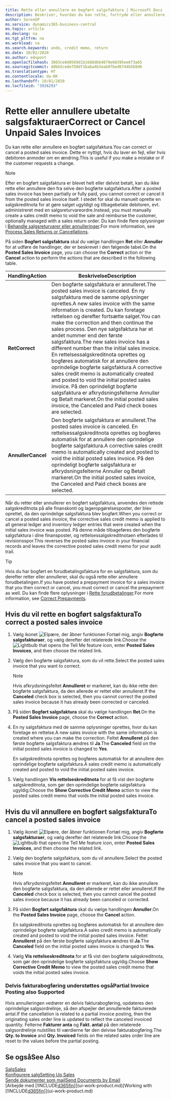 ```yaml
---
title: Rette eller annullere en bogført salgsfaktura | Microsoft Docs
description: Beskriver, hvordan du kan rette, fortryde eller annullere en bogført salgsfaktura og anvende en salgskreditnota.
author: SorenGP
ms.service: dynamics365-business-central
ms.topic: article
ms.devlang: na
ms.tgt_pltfrm: na
ms.workload: na
ms.search.keywords: undo, credit memo, return
ms.date: 10/01/2020
ms.author: edupont
ms.openlocfilehash: 3803ce840569d1b1668db64879e68395ee6f3a65
ms.sourcegitcommit: ddbb5cede750df1baba4b3eab8fbed6744b5b9d6
ms.translationtype: HT
ms.contentlocale: da-DK
ms.lasthandoff: 10/01/2020
ms.locfileid: "3926293"
---
```

# <a name="correct-or-cancel-unpaid-sales-invoices"></a><span data-ttu-id="43739-103">Rette eller annullere ubetalte salgsfakturaer</span><span class="sxs-lookup"><span data-stu-id="43739-103">Correct or Cancel Unpaid Sales Invoices</span></span>

<span data-ttu-id="43739-104">Du kan rette eller annullere en bogført salgsfaktura.</span><span class="sxs-lookup"><span data-stu-id="43739-104">You can correct or cancel a posted sales invoice.</span></span> <span data-ttu-id="43739-105">Dette er nyttigt, hvis du laver en fejl, eller hvis debitoren anmoder om en ændring.</span><span class="sxs-lookup"><span data-stu-id="43739-105">This is useful if you make a mistake or if the customer requests a change.</span></span>

> [!NOTE]  
> <span data-ttu-id="43739-106">Efter en bogført salgsfaktura er blevet helt eller delvist betalt, kan du ikke rette eller annullere den fra selve den bogførte salgsfaktura.</span><span class="sxs-lookup"><span data-stu-id="43739-106">After a posted sales invoice has been partially or fully paid, you cannot correct or cancel it from the posted sales invoice itself.</span></span> <span data-ttu-id="43739-107">I stedet for skal du manuelt oprette en salgskreditnota for at gøre salget ugyldigt og tilbagebetale debitoren, evt. administreret med en salgsreturvareordre.</span><span class="sxs-lookup"><span data-stu-id="43739-107">Instead, you must manually create a sales credit memo to void the sale and reimburse the customer, optionally managed with a sales return order.</span></span> <span data-ttu-id="43739-108">Du kan finde flere oplysninger i [Behandle salgsreturvarer eller annulleringer](sales-how-process-sales-returns-cancellations.md).</span><span class="sxs-lookup"><span data-stu-id="43739-108">For more information, see [Process Sales Returns or Cancellations](sales-how-process-sales-returns-cancellations.md).</span></span>

<span data-ttu-id="43739-109">På siden **Bogført salgsfaktura** skal du vælge handlingen **Ret** eller **Annuller** for at udføre de handlinger, der er beskrevet i den følgende tabel.</span><span class="sxs-lookup"><span data-stu-id="43739-109">On the **Posted Sales Invoice** page, you can choose the **Correct** action or the **Cancel** action to perform the actions that are described in the following table.</span></span>

| <span data-ttu-id="43739-110">Handling</span><span class="sxs-lookup"><span data-stu-id="43739-110">Action</span></span> | <span data-ttu-id="43739-111">Beskrivelse</span><span class="sxs-lookup"><span data-stu-id="43739-111">Description</span></span> |
| --- | --- |
| <span data-ttu-id="43739-112">**Ret**</span><span class="sxs-lookup"><span data-stu-id="43739-112">**Correct**</span></span> |<span data-ttu-id="43739-113">Den bogførte salgsfaktura er annulleret.</span><span class="sxs-lookup"><span data-stu-id="43739-113">The posted sales invoice is canceled.</span></span> <span data-ttu-id="43739-114">En ny salgsfaktura med de samme oplysninger oprettes.</span><span class="sxs-lookup"><span data-stu-id="43739-114">A new sales invoice with the same information is created.</span></span> <span data-ttu-id="43739-115">Du kan foretage rettelsen og derefter fortsætte salget.</span><span class="sxs-lookup"><span data-stu-id="43739-115">You can make the correction and then continue the sales process.</span></span> <span data-ttu-id="43739-116">Den nye salgsfaktura har et andet nummer end den første salgsfaktura.</span><span class="sxs-lookup"><span data-stu-id="43739-116">The new sales invoice has a different number than the initial sales invoice.</span></span> <span data-ttu-id="43739-117">En rettelsessalgskreditnota oprettes og bogføres automatisk for at annullere den oprindelige bogførte salgsfaktura.</span><span class="sxs-lookup"><span data-stu-id="43739-117">A corrective sales credit memo is automatically created and posted to void the initial posted sales invoice.</span></span> <span data-ttu-id="43739-118">På den oprindeligt bogførte salgsfaktura er afkrydsningsfelterne Annuller og Betalt markeret.</span><span class="sxs-lookup"><span data-stu-id="43739-118">On the initial posted sales invoice, the Canceled and Paid check boxes are selected.</span></span> |
| <span data-ttu-id="43739-119">**Annuller**</span><span class="sxs-lookup"><span data-stu-id="43739-119">**Cancel**</span></span> |<span data-ttu-id="43739-120">Den bogførte salgsfaktura er annulleret.</span><span class="sxs-lookup"><span data-stu-id="43739-120">The posted sales invoice is canceled.</span></span> <span data-ttu-id="43739-121">En rettelsessalgskreditnota oprettes og bogføres automatisk for at annullere den oprindelige bogførte salgsfaktura.</span><span class="sxs-lookup"><span data-stu-id="43739-121">A corrective sales credit memo is automatically created and posted to void the initial posted sales invoice.</span></span> <span data-ttu-id="43739-122">På den oprindeligt bogførte salgsfaktura er afkrydsningsfelterne Annuller og Betalt markeret.</span><span class="sxs-lookup"><span data-stu-id="43739-122">On the initial posted sales invoice, the Canceled and Paid check boxes are selected.</span></span> |

<span data-ttu-id="43739-123">Når du retter eller annullerer en bogført salgsfaktura, anvendes den rettede salgskreditnota på alle finanskonti og lageropgørelsesposter, der blev oprettet, da den oprindelige salgsfaktura blev bogført.</span><span class="sxs-lookup"><span data-stu-id="43739-123">When you correct or cancel a posted sales invoice, the corrective sales credit memo is applied to all general ledger and inventory ledger entries that were created when the initial sales invoice was posted.</span></span> <span data-ttu-id="43739-124">På denne måde tilbageføres den bogførte salgsfaktura i dine finansposter, og rettelsessalgskreditnotaen efterlades til revisionsspor.</span><span class="sxs-lookup"><span data-stu-id="43739-124">This reverses the posted sales invoice in your financial records and leaves the corrective posted sales credit memo for your audit trail.</span></span>  

> [!TIP]
> <span data-ttu-id="43739-125">Hvis du har bogført en forudbetalingsfaktura for en salgsfaktura, som du derefter retter eller annullerer, skal du også rette eller annullere forudbetalingen.</span><span class="sxs-lookup"><span data-stu-id="43739-125">If you have posted a prepayment invoice for a sales invoice that you then correct or cancel, you must correct or cancel the prepayment as well.</span></span> <span data-ttu-id="43739-126">Du kan finde flere oplysninger i [Rette forudbetalinger](finance-how-to-correct-prepayments.md).</span><span class="sxs-lookup"><span data-stu-id="43739-126">For more information, see [Correct Prepayments](finance-how-to-correct-prepayments.md).</span></span>

## <a name="to-correct-a-posted-sales-invoice"></a><span data-ttu-id="43739-127">Hvis du vil rette en bogført salgsfaktura</span><span class="sxs-lookup"><span data-stu-id="43739-127">To correct a posted sales invoice</span></span>

1. <span data-ttu-id="43739-128">Vælg ikonet ![Elpære, der åbner funktionen Fortæl mig](media/ui-search/search_small.png "Fortæl mig, hvad du vil foretage dig"), angiv **Bogførte salgsfakturaer**, og vælg derefter det relaterede link.</span><span class="sxs-lookup"><span data-stu-id="43739-128">Choose the ![Lightbulb that opens the Tell Me feature](media/ui-search/search_small.png "Tell me what you want to do") icon, enter **Posted Sales Invoices**, and then choose the related link.</span></span>  
2. <span data-ttu-id="43739-129">Vælg den bogførte salgsfaktura, som du vil rette.</span><span class="sxs-lookup"><span data-stu-id="43739-129">Select the posted sales invoice that you want to correct.</span></span>

    > [!NOTE]  
    >   <span data-ttu-id="43739-130">Hvis afkrydsningsfeltet **Annulleret** er markeret, kan du ikke rette den bogførte salgsfaktura, da den allerede er rettet eller annulleret.</span><span class="sxs-lookup"><span data-stu-id="43739-130">If the **Canceled** check box is selected, then you cannot correct the posted sales invoice because it has already been corrected or canceled.</span></span>
3. <span data-ttu-id="43739-131">På siden **Bogført salgsfaktura** skal du vælge handlingen **Ret**.</span><span class="sxs-lookup"><span data-stu-id="43739-131">On the **Posted Sales Invoice** page, choose the **Correct** action.</span></span>  
4. <span data-ttu-id="43739-132">En ny salgsfaktura med de samme oplysninger oprettes, hvor du kan foretage en rettelse.</span><span class="sxs-lookup"><span data-stu-id="43739-132">A new sales invoice with the same information is created where you can make the correction.</span></span> <span data-ttu-id="43739-133">Feltet **Annulleret** på den første bogførte salgsfaktura ændres til **Ja**.</span><span class="sxs-lookup"><span data-stu-id="43739-133">The **Canceled** field on the initial posted sales invoice is changed to **Yes**.</span></span>

    <span data-ttu-id="43739-134">En salgskreditnota oprettes og bogføres automatisk for at annullere den oprindelige bogførte salgsfaktura.</span><span class="sxs-lookup"><span data-stu-id="43739-134">A sales credit memo is automatically created and posted to void the initial posted sales invoice.</span></span>
5. <span data-ttu-id="43739-135">Vælg handlingen **Vis rettelseskreditnota** for at få vist den bogførte salgskreditnota, som gør den oprindelige bogførte salgsfaktura ugyldig.</span><span class="sxs-lookup"><span data-stu-id="43739-135">Choose the **Show Corrective Credit Memo** action to view the posted sales credit memo that voids the initial posted sales invoice.</span></span>

## <a name="to-cancel-a-posted-sales-invoice"></a><span data-ttu-id="43739-136">Hvis du vil annullere en bogført salgsfaktura</span><span class="sxs-lookup"><span data-stu-id="43739-136">To cancel a posted sales invoice</span></span>

1. <span data-ttu-id="43739-137">Vælg ikonet ![Elpære, der åbner funktionen Fortæl mig](media/ui-search/search_small.png "Fortæl mig, hvad du vil foretage dig"), angiv **Bogførte salgsfakturaer**, og vælg derefter det relaterede link.</span><span class="sxs-lookup"><span data-stu-id="43739-137">Choose the ![Lightbulb that opens the Tell Me feature](media/ui-search/search_small.png "Tell me what you want to do") icon, enter **Posted Sales Invoices**, and then choose the related link.</span></span>  
2. <span data-ttu-id="43739-138">Vælg den bogførte salgsfaktura, som du vil annullere.</span><span class="sxs-lookup"><span data-stu-id="43739-138">Select the posted sales invoice that you want to cancel.</span></span>

    > [!NOTE]  
    >   <span data-ttu-id="43739-139">Hvis afkrydsningsfeltet **Annulleret** er markeret, kan du ikke annullere den bogførte salgsfaktura, da den allerede er rettet eller annulleret.</span><span class="sxs-lookup"><span data-stu-id="43739-139">If the **Canceled** check box is selected, then you cannot cancel the posted sales invoice because it has already been canceled or corrected.</span></span>
3. <span data-ttu-id="43739-140">På siden **Bogført salgsfaktura** skal du vælge handlingen **Annuller**.</span><span class="sxs-lookup"><span data-stu-id="43739-140">On the **Posted Sales Invoice** page, choose the **Cancel** action.</span></span>

    <span data-ttu-id="43739-141">En salgskreditnota oprettes og bogføres automatisk for at annullere den oprindelige bogførte salgsfaktura.</span><span class="sxs-lookup"><span data-stu-id="43739-141">A sales credit memo is automatically created and posted to void the initial posted sales invoice.</span></span> <span data-ttu-id="43739-142">Feltet **Annulleret** på den første bogførte salgsfaktura ændres til **Ja**.</span><span class="sxs-lookup"><span data-stu-id="43739-142">The **Canceled** field on the initial posted sales invoice is changed to **Yes**.</span></span>
4. <span data-ttu-id="43739-143">Vælg **Vis rettelseskreditnota** for at få vist den bogførte salgskreditnota, som gør den oprindelige bogførte salgsfaktura ugyldig.</span><span class="sxs-lookup"><span data-stu-id="43739-143">Choose **Show Corrective Credit Memo** to view the posted sales credit memo that voids the initial posted sales invoice.</span></span>

### <a name="partial-invoice-posting-also-supported"></a><span data-ttu-id="43739-144">Delvis fakturabogføring understøttes også</span><span class="sxs-lookup"><span data-stu-id="43739-144">Partial Invoice Posting also Supported</span></span>

<span data-ttu-id="43739-145">Hvis annulleringen vedrører en delvis fakturabogføring, opdateres den oprindelige salgsordrelinje, så den afspejler det annullerede fakturerede antal.</span><span class="sxs-lookup"><span data-stu-id="43739-145">If the cancellation is related to a partial invoice posting, then the originating sales order line is updated to reflect the canceled invoiced quantity.</span></span> <span data-ttu-id="43739-146">Felterne **Fakturer anta** og **Fakt. antal** på den relaterede salgsordrelinje nulstilles til værdierne før den delvise fakturabogføring.</span><span class="sxs-lookup"><span data-stu-id="43739-146">The **Qty. to Invoice** and **Qty. Invoiced** fields on the related sales order line are reset to the values before the partial posting.</span></span>

## <a name="see-also"></a><span data-ttu-id="43739-147">Se også</span><span class="sxs-lookup"><span data-stu-id="43739-147">See Also</span></span>

[<span data-ttu-id="43739-148">Salg</span><span class="sxs-lookup"><span data-stu-id="43739-148">Sales</span></span>](sales-manage-sales.md)  
[<span data-ttu-id="43739-149">Konfigurere salg</span><span class="sxs-lookup"><span data-stu-id="43739-149">Setting Up Sales</span></span>](sales-setup-sales.md)  
[<span data-ttu-id="43739-150">Sende dokumenter som mail</span><span class="sxs-lookup"><span data-stu-id="43739-150">Send Documents by Email</span></span>](ui-how-send-documents-email.md)  
<span data-ttu-id="43739-151">[Arbejde med [!INCLUDE[d365fin](includes/d365fin_md.md)]](ui-work-product.md)</span><span class="sxs-lookup"><span data-stu-id="43739-151">[Working with [!INCLUDE[d365fin](includes/d365fin_md.md)]](ui-work-product.md)</span></span>

